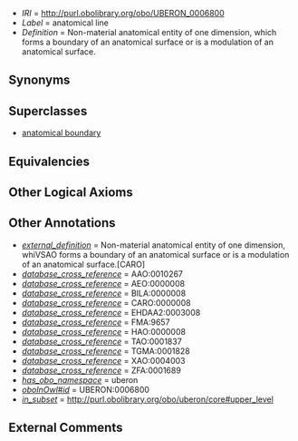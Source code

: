  * *IRI* = http://purl.obolibrary.org/obo/UBERON_0006800
 * *Label* = anatomical line
 * *Definition* = Non-material anatomical entity of one dimension, which forms a boundary of an anatomical surface or is a modulation of an anatomical surface.

## Synonyms


## Superclasses

 * [anatomical boundary](../../UBERON/15/UBERON_0000015.md)

## Equivalencies


## Other Logical Axioms


## Other Annotations

 * *[external_definition](../../UBPROP/01/UBPROP_0000001.md)* = Non-material anatomical entity of one dimension, whiVSAO forms a boundary of an anatomical surface or is a modulation of an anatomical surface.[CARO]
 * *[database_cross_reference](../../ef/oboInOwl#hasDbXref.md)* = AAO:0010267
 * *[database_cross_reference](../../ef/oboInOwl#hasDbXref.md)* = AEO:0000008
 * *[database_cross_reference](../../ef/oboInOwl#hasDbXref.md)* = BILA:0000008
 * *[database_cross_reference](../../ef/oboInOwl#hasDbXref.md)* = CARO:0000008
 * *[database_cross_reference](../../ef/oboInOwl#hasDbXref.md)* = EHDAA2:0003008
 * *[database_cross_reference](../../ef/oboInOwl#hasDbXref.md)* = FMA:9657
 * *[database_cross_reference](../../ef/oboInOwl#hasDbXref.md)* = HAO:0000008
 * *[database_cross_reference](../../ef/oboInOwl#hasDbXref.md)* = TAO:0001837
 * *[database_cross_reference](../../ef/oboInOwl#hasDbXref.md)* = TGMA:0001828
 * *[database_cross_reference](../../ef/oboInOwl#hasDbXref.md)* = XAO:0004003
 * *[database_cross_reference](../../ef/oboInOwl#hasDbXref.md)* = ZFA:0001689
 * *[has_obo_namespace](../../ce/oboInOwl#hasOBONamespace.md)* = uberon
 * *[oboInOwl#id](../../id/oboInOwl#id.md)* = UBERON:0006800
 * *[in_subset](../../et/oboInOwl#inSubset.md)* = http://purl.obolibrary.org/obo/uberon/core#upper_level

## External Comments

